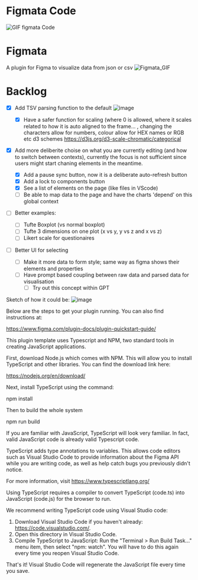 # Figmata Code

![GIF figmata Code](https://github.com/user-attachments/assets/3c1c92b3-00f3-4d8e-bbb8-8e9e84ddfb50)

# Figmata

A plugin for Figma to visualize data from json or csv
![Figmata_GIF](https://github.com/user-attachments/assets/d3b609fc-bde2-46a4-81e1-1ab9ffe9b3fa)

# Backlog

* [x] Add TSV parsing function to the default
       ![image](https://github.com/user-attachments/assets/3fdf2de9-1738-4ddf-9a5d-5f723b77cec0)


  * [x] Have a safer function for scaling (where 0 is allowed, where it scales related to how it is auto aligned to the frame... , changing the characters allow for numbers, colour allow for HEX names or RGB etc d3 schemes https://d3js.org/d3-scale-chromatic/categorical
* [x] Add more deliberite choise on what you are currently editing (and how to switch between contexts), currently the focus is not sufficient since users might start chaning elements in the meantime.

  * [x] Add a pause sync button, now it is a deliberate auto-refresh button
  * [x] Add a lock to components button
  * [x] See a list of elements on the page (like files in VScode)
  * [ ] Be able to map data to the page and have the charts 'depend' on this global context
* [ ] Better examples:

  * [ ] Tufte Boxplot (vs normal boxplot)
  * [ ] Tufte 3 dimensions on one plot (x vs y, y vs z and x vs z)
  * [ ] Likert scale for questionaires
* [ ] Better UI for selecting

  * [ ] Make it more data to form style; same way as figma shows their elements and properties
  * [ ] Have prompt based coupling between raw data and parsed data for visualisation
    * [ ] Try out this concept within GPT

Sketch of how it could be: 
![image](https://github.com/user-attachments/assets/70de0dcf-3cee-4cbf-9c1f-c021704061aa)

Below are the steps to get your plugin running. You can also find instructions at:

  https://www.figma.com/plugin-docs/plugin-quickstart-guide/

This plugin template uses Typescript and NPM, two standard tools in creating JavaScript applications.

First, download Node.js which comes with NPM. This will allow you to install TypeScript and other
libraries. You can find the download link here:

  https://nodejs.org/en/download/

Next, install TypeScript using the command:

  npm install

Then to build the whole system

  npm run build

If you are familiar with JavaScript, TypeScript will look very familiar. In fact, valid JavaScript code
is already valid Typescript code.

TypeScript adds type annotations to variables. This allows code editors such as Visual Studio Code
to provide information about the Figma API while you are writing code, as well as help catch bugs
you previously didn't notice.

For more information, visit https://www.typescriptlang.org/

Using TypeScript requires a compiler to convert TypeScript (code.ts) into JavaScript (code.js)
for the browser to run.

We recommend writing TypeScript code using Visual Studio code:

1. Download Visual Studio Code if you haven't already: https://code.visualstudio.com/.
2. Open this directory in Visual Studio Code.
3. Compile TypeScript to JavaScript: Run the "Terminal > Run Build Task..." menu item,
    then select "npm: watch". You will have to do this again every time
    you reopen Visual Studio Code.

That's it! Visual Studio Code will regenerate the JavaScript file every time you save.
